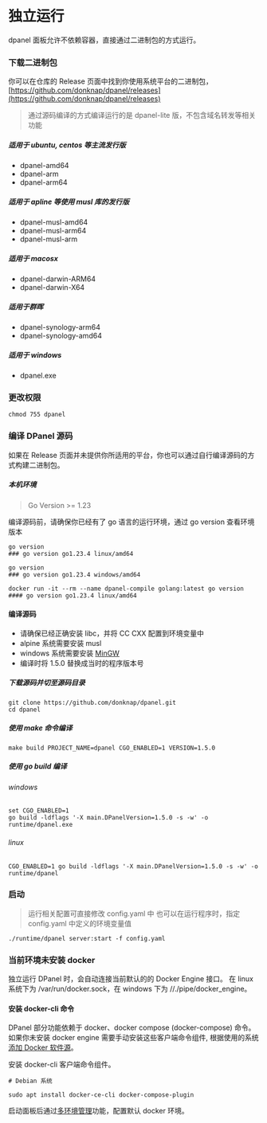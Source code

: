 # 独立运行

dpanel 面板允许不依赖容器，直接通过二进制包的方式运行。

### 下载二进制包

你可以在仓库的 Release 页面中找到你使用系统平台的二进制包，[https://github.com/donknap/dpanel/releases](https://github.com/donknap/dpanel/releases)

> 通过源码编译的方式编译运行的是 dpanel-lite 版，不包含域名转发等相关功能

##### 适用于 ubuntu, centos 等主流发行版

- dpanel-amd64 
- dpanel-arm
- dpanel-arm64

##### 适用于 apline 等使用 musl 库的发行版 
- dpanel-musl-amd64
- dpanel-musl-arm64
- dpanel-musl-arm

##### 适用于 macosx 

- dpanel-darwin-ARM64
- dpanel-darwin-X64

##### 适用于群晖

- dpanel-synology-arm64 
- dpanel-synology-amd64 

##### 适用于 windows

- dpanel.exe 

### 更改权限

```
chmod 755 dpanel
```


### 编译 DPanel 源码

如果在 Release 页面并未提供你所适用的平台，你也可以通过自行编译源码的方式构建二进制包。

##### 本机环境

> Go Version >= 1.23

编译源码前，请确保你已经有了 go 语言的运行环境，通过 go version 查看环境版本

```
go version
### go version go1.23.4 linux/amd64
```

```
go version
### go version go1.23.4 windows/amd64
```

```
docker run -it --rm --name dpanel-compile golang:latest go version
#### go version go1.23.4 linux/amd64
```

#### 编译源码

- 请确保已经正确安装 libc，并将 CC CXX 配置到环境变量中
- alpine 系统需要安装 musl
- windows 系统需要安装 [MinGW](https://winlibs.com/#download-release) 
- 编译时将 1.5.0 替换成当时的程序版本号

##### 下载源码并切至源码目录

```
git clone https://github.com/donknap/dpanel.git
cd dpanel
```

##### 使用 make 命令编译 

```
make build PROJECT_NAME=dpanel CGO_ENABLED=1 VERSION=1.5.0
```

##### 使用 go build 编译 

###### windows

```
set CGO_ENABLED=1
go build -ldflags '-X main.DPanelVersion=1.5.0 -s -w' -o runtime/dpanel.exe
```

###### linux 

```
CGO_ENABLED=1 go build -ldflags '-X main.DPanelVersion=1.5.0 -s -w' -o runtime/dpanel
```

### 启动

> 运行相关配置可直接修改 config.yaml 中
> 也可以在运行程序时，指定 config.yaml 中定义的环境变量值

```
./runtime/dpanel server:start -f config.yaml
```

### 当前环境未安装 docker

独立运行 DPanel 时，会自动连接当前默认的的 Docker Engine 接口。
在 linux 系统下为 /var/run/docker.sock，在 windows 下为 //./pipe/docker_engine。

#### 安装 docker-cli 命令

DPanel 部分功能依赖于 docker、docker compose (docker-compose) 命令。
如果你未安装 docker engine 需要手动安装这些客户端命令组件, 根据使用的系统 [添加 Docker 软件源](https://docs.docker.com/engine/install/debian/)。

安装 docker-cli 客户端命令组件。

```
# Debian 系统

sudo apt install docker-ce-cli docker-compose-plugin
```

启动面板后通过[多环境管理](zh-cn/manual/setting/docker-env.md)功能，配置默认 docker 环境。
